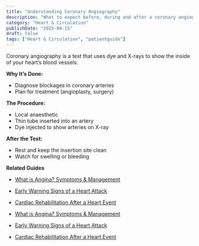 ```yaml
---
title: "Understanding Coronary Angiography"
description: "What to expect before, during and after a coronary angiogram — and why it’s done."
category: "Heart & Circulation"
publishDate: "2025-08-15"
draft: false
tags: ["Heart & Circulation", "patientguide"]
---
```


Coronary angiography is a test that uses dye and X-rays to show the inside of your heart’s blood vessels.

**Why It’s Done:**
- Diagnose blockages in coronary arteries
- Plan for treatment (angioplasty, surgery)

**The Procedure:**
- Local anaesthetic
- Thin tube inserted into an artery
- Dye injected to show arteries on X-ray

**After the Test:**
- Rest and keep the insertion site clean
- Watch for swelling or bleeding

**Related Guides**
- [What is Angina? Symptoms & Management](/guides/angina-symptoms-management/)
- [Early Warning Signs of a Heart Attack](/guides/early-warning-signs-of-a-heart-attack/)
- [Cardiac Rehabilitation After a Heart Event](/guides/cardiac-rehabilitation/)

- [What is Angina? Symptoms & Management](#)
- [Early Warning Signs of a Heart Attack](#)
- [Cardiac Rehabilitation After a Heart Event](#)
